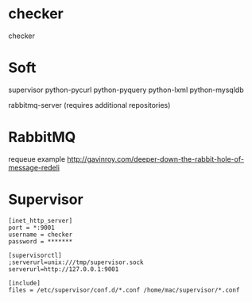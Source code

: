 checker
=======

checker

Soft
====

supervisor
python-pycurl
python-pyquery
python-lxml
python-mysqldb

rabbitmq-server (requires additional repositories)

RabbitMQ
========

requeue example
http://gavinroy.com/deeper-down-the-rabbit-hole-of-message-redeli

Supervisor
==========

	[inet_http_server]
	port = *:9001
	username = checker
	password = *******

	[supervisorctl]
	;serverurl=unix:///tmp/supervisor.sock 
	serverurl=http://127.0.0.1:9001

	[include]
	files = /etc/supervisor/conf.d/*.conf /home/mac/supervisor/*.conf
